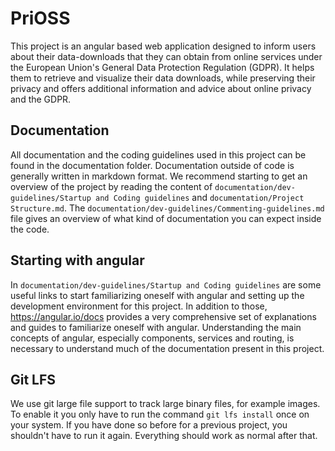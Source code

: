 # PriOSS

This project is an angular based web application designed to inform users about their data-downloads that they can obtain from online services under the European Union's General Data Protection Regulation (GDPR). It helps them to retrieve and visualize their data downloads, while preserving their privacy and offers additional information and advice about online privacy and the GDPR.

## Documentation

All documentation and the coding guidelines used in this project can be found in the documentation folder. Documentation outside of code is generally written in markdown format. We recommend starting to get an overview of the project by reading the content of ```documentation/dev-guidelines/Startup and Coding guidelines``` and ```documentation/Project Structure.md```. The ```documentation/dev-guidelines/Commenting-guidelines.md``` file gives an overview of what kind of documentation you can expect inside the code.

## Starting with angular

In ``documentation/dev-guidelines/Startup and Coding guidelines`` are some useful links to start familiarizing oneself with angular and setting up the development environment for this project. In addition to those, https://angular.io/docs provides a very comprehensive set of explanations and guides to familiarize oneself with angular. Understanding the main concepts of angular, especially components, services and routing, is necessary to understand much of the documentation present in this project.

## Git LFS

We use git large file support to track large binary files, for example images. To enable it you only have to run the command ```git lfs install``` once on your system. 
If you have done so before for a previous project, you shouldn't have to run it again. Everything should work as normal after that.
